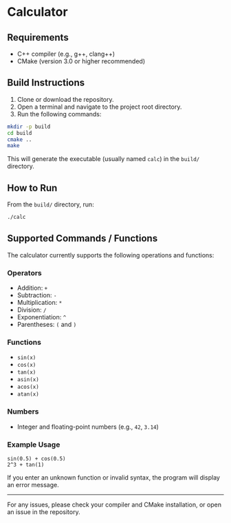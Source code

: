 # Calculator

## Requirements
- C++ compiler (e.g., g++, clang++)
- CMake (version 3.0 or higher recommended)

## Build Instructions
1. Clone or download the repository.
2. Open a terminal and navigate to the project root directory.
3. Run the following commands:

```sh
mkdir -p build
cd build
cmake ..
make
```

This will generate the executable (usually named `calc`) in the `build/` directory.

## How to Run
From the `build/` directory, run:

```sh
./calc
```

## Supported Commands / Functions
The calculator currently supports the following operations and functions:

### Operators
- Addition: `+`
- Subtraction: `-`
- Multiplication: `*`
- Division: `/`
- Exponentiation: `^`
- Parentheses: `(` and `)`

### Functions
- `sin(x)`
- `cos(x)`
- `tan(x)`
- `asin(x)`
- `acos(x)`
- `atan(x)`

### Numbers
- Integer and floating-point numbers (e.g., `42`, `3.14`)

### Example Usage
```
sin(0.5) + cos(0.5)
2^3 + tan(1)
```

If you enter an unknown function or invalid syntax, the program will display an error message.

---

For any issues, please check your compiler and CMake installation, or open an issue in the repository.
